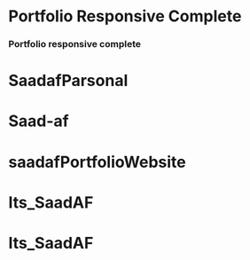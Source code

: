 # Portfolio Responsive Complete
### Portfolio responsive complete

# SaadafParsonal
# Saad-af
# saadafPortfolioWebsite
# Its_SaadAF
# Its_SaadAF
